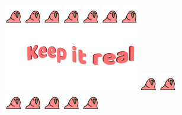 <span>
<img src="https://github.com/ChrisChrisLoLo/ChrisChrisLoLo/blob/main/parrot.gif?raw=true" width="48">
<img src="https://github.com/ChrisChrisLoLo/ChrisChrisLoLo/blob/main/parrot.gif?raw=true" width="48">
<img src="https://github.com/ChrisChrisLoLo/ChrisChrisLoLo/blob/main/parrot.gif?raw=true" width="48">
<img src="https://github.com/ChrisChrisLoLo/ChrisChrisLoLo/blob/main/parrot.gif?raw=true" width="48">
<img src="https://github.com/ChrisChrisLoLo/ChrisChrisLoLo/blob/main/parrot.gif?raw=true" width="48">
<img src="https://github.com/ChrisChrisLoLo/ChrisChrisLoLo/blob/main/parrot.gif?raw=true" width="48">
<img src="https://github.com/ChrisChrisLoLo/ChrisChrisLoLo/blob/main/parrot.gif?raw=true" width="48">
</span>
<img src="https://github.com/ChrisChrisLoLo/ChrisChrisLoLo/blob/main/text2.gif?raw=true" width="360">
<span>
<img src="https://github.com/ChrisChrisLoLo/ChrisChrisLoLo/blob/main/parrot.gif?raw=true" width="48">
<img src="https://github.com/ChrisChrisLoLo/ChrisChrisLoLo/blob/main/parrot.gif?raw=true" width="48">
<img src="https://github.com/ChrisChrisLoLo/ChrisChrisLoLo/blob/main/parrot.gif?raw=true" width="48">
<img src="https://github.com/ChrisChrisLoLo/ChrisChrisLoLo/blob/main/parrot.gif?raw=true" width="48">
<img src="https://github.com/ChrisChrisLoLo/ChrisChrisLoLo/blob/main/parrot.gif?raw=true" width="48">
<img src="https://github.com/ChrisChrisLoLo/ChrisChrisLoLo/blob/main/parrot.gif?raw=true" width="48">
<img src="https://github.com/ChrisChrisLoLo/ChrisChrisLoLo/blob/main/parrot.gif?raw=true" width="48">
</span>
<!--
**ChrisChrisLoLo/ChrisChrisLoLo** is a ✨ _special_ ✨ repository because its `README.md` (this file) appears on your GitHub profile.

Here are some ideas to get you started:

- 🔭 I’m currently working on ...
- 🌱 I’m currently learning ...
- 👯 I’m looking to collaborate on ...
- 🤔 I’m looking for help with ...
- 💬 Ask me about ...
- 📫 How to reach me: ...
- 😄 Pronouns: ...
- ⚡ Fun fact: ...
-->
